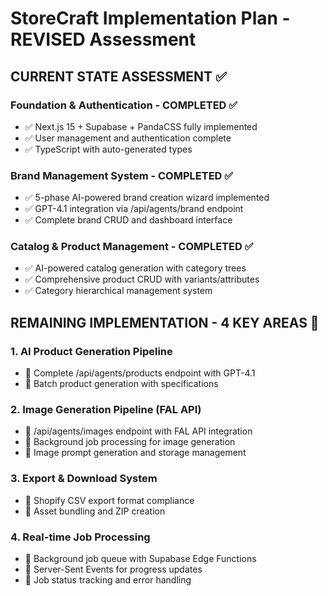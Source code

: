# StoreCraft Implementation Plan - REVISED Assessment

## CURRENT STATE ASSESSMENT ✅

### Foundation & Authentication - COMPLETED ✅
- ✅ Next.js 15 + Supabase + PandaCSS fully implemented
- ✅ User management and authentication complete
- ✅ TypeScript with auto-generated types

### Brand Management System - COMPLETED ✅
- ✅ 5-phase AI-powered brand creation wizard implemented
- ✅ GPT-4.1 integration via /api/agents/brand endpoint
- ✅ Complete brand CRUD and dashboard interface

### Catalog & Product Management - COMPLETED ✅
- ✅ AI-powered catalog generation with category trees
- ✅ Comprehensive product CRUD with variants/attributes
- ✅ Category hierarchical management system

## REMAINING IMPLEMENTATION - 4 KEY AREAS 🔄

### 1. AI Product Generation Pipeline
- 🔄 Complete /api/agents/products endpoint with GPT-4.1
- 🔄 Batch product generation with specifications

### 2. Image Generation Pipeline (FAL API)
- 🔄 /api/agents/images endpoint with FAL API integration
- 🔄 Background job processing for image generation
- 🔄 Image prompt generation and storage management

### 3. Export & Download System
- 🔄 Shopify CSV export format compliance
- 🔄 Asset bundling and ZIP creation

### 4. Real-time Job Processing
- 🔄 Background job queue with Supabase Edge Functions
- 🔄 Server-Sent Events for progress updates
- 🔄 Job status tracking and error handling
